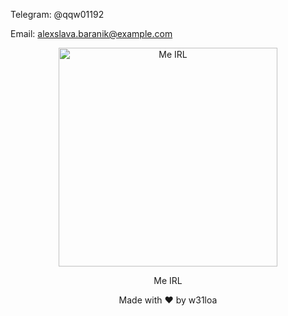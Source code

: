 

Telegram: @qqw01192

Email: alexslava.baranik@example.com



<div align="center"> <img src="https://i.ytimg.com/vi/sqzpIkLDeuY/hqdefault.jpg" alt="Me IRL" width="350"/> <p>Me IRL</p> </div>



<div align="center"> <p>Made with ❤️ by w31loa</p> </div>

